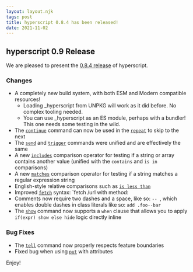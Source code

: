```yaml
---
layout: layout.njk
tags: post
title: hyperscript 0.8.4 has been released!
date: 2021-11-02
---
```


## hyperscript 0.9 Release

We are pleased to present the
[0.8.4 release](https://unpkg.com/browse/hyperscript.org@0.8.4/)
of hyperscript.

### Changes

* A completely new build system, with both ESM and Modern compatible resources!
  * Loading _hyperscript from UNPKG will work as it did before. No complex tooling needed.
  * You can use _hyperscript as an ES module, perhaps with a bundler! This one needs some testing in the wild. 
* The [`continue`](/commands/continue) command can now be used in the [`repeat`](/commands/repeat) to skip to the next
* The [`send`](/commands/send) and [`trigger`](/commands/trigger) commands were unified and are effectively the same
* A new [`includes`](/expressions/comparison-operator) comparison operator for testing if a string or array contains
  another value (unified with the `contains` and `is in` comparisons)
* A new [`matches`](/expressions/comparison-operator) comparison operator for testing if a string matches a regular
  expression string
* English-style relative comparisons such as [`is less than`](/expressions/comparison-operator)
* Improved [`fetch`](/commands/fetch) syntax:
  `fetch /url with method: 
* Comments now require two dashes and a space, like so: `-- `, which enables double dashes in class literals like so:
  `add .foo--bar`
* The [`show`](/commands/show) command now supports a `when` clause that allows you to apply `if(expr) show else hide`
  logic directly inline


### Bug Fixes

* The [`tell`](/commands/tell) command now properly respects feature boundaries
* Fixed bug when using [`put`](/commands/put) with attributes

Enjoy!
